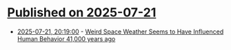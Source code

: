 # [Published on 2025-07-21](index.md)

* [2025-07-21, 20:19:00](https://soylentnews.org/article.pl?sid=25/07/20/221207&from=rss) - [Weird Space Weather Seems to Have Influenced Human Behavior 41,000 years ago](https://soylentnews.org/article.pl?sid=25/07/20/221207&from=rss)
